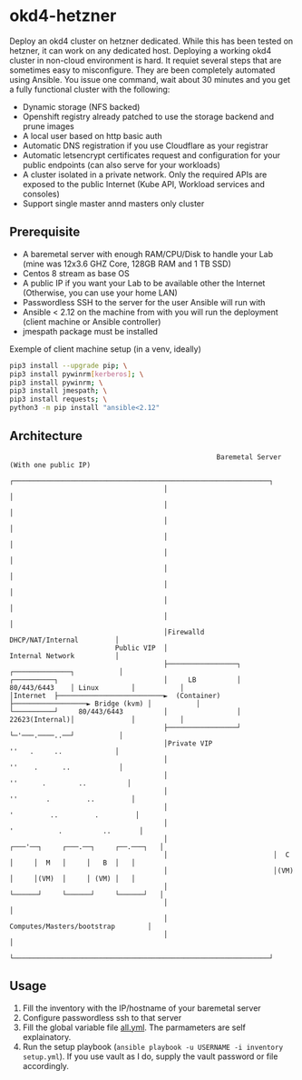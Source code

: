 # okd4-hetzner
Deploy an okd4 cluster on hetzner dedicated. While this has been tested on hetzner, it can work on any dedicated host. Deploying a working okd4 cluster in non-cloud environment is hard. It requiet several steps that are sometimes easy to misconfigure. They are been completely automated using Ansible. You issue one command, wait about 30 minutes and you get a fully functional cluster with the following:

- Dynamic storage (NFS backed)
- Openshift registry already patched to use the storage backend and prune images
- A local user based on http basic auth
- Automatic DNS registration if you use Cloudflare as your registrar
- Automatic letsencrypt certificates request and configuration for your public endpoints (can also serve for your workloads)
- A cluster isolated in a private network. Only the required APIs are exposed to the public Internet (Kube API, Workload services and consoles)
- Support single master annd masters only cluster

## Prerequisite

- A baremetal server with enough RAM/CPU/Disk to handle your Lab (mine was 12x3.6 GHZ Core, 128GB RAM and 1 TB SSD)
- Centos 8 stream as base OS
- A public IP if you want your Lab to be available other the Internet (Otherwise, you can use your home LAN)
- Passwordless SSH to the server for the user Ansible will run with
- Ansible < 2.12 on the machine from with you will run the deployment (client machine or Ansible controller)
- jmespath package must be installed

Exemple of client machine setup (in a venv, ideally)
```bash
pip3 install --upgrade pip; \
pip3 install pywinrm[kerberos]; \
pip3 install pywinrm; \
pip3 install jmespath; \
pip3 install requests; \
python3 -m pip install "ansible<2.12"
```

## Architecture

```flow
                                                   Baremetal Server (With one public IP)
                                      ┌───────────────────────────────────────────────────────────────┐
                                      │                                                               │
                                      │                                                               │
                                      │                                                               │
                                      │                                                               │
                                      │                                                               │
                                      │                                                               │
                                      │                                                               │
                                      │                                                               │
                                      │                                                               │
                                      │Firewalld                            DHCP/NAT/Internal         │
                          Public VIP  │                                     Internal Network          │
                                      ├─────────────────┐                  ┌──────────────┐           │
┌──────────┐                          │     LB          │   80/443/6443    │ Linux        │           │
│Internet  ├──────────────────────────►  (Container)    ├──────────────────► Bridge (kvm) │           │
└──────────┘     80/443/6443          │                 │   22623(Internal)│              │           │
                                      ├─────────────────┘                  └─'───.────..──┘           │
                                      │Private VIP                          ''   .     ..             │
                                      │                                    ''    .      ..            │
                                      │                                  ''      .        ..          │
                                      │                                 ''       .         ..         │
                                      │                                '         ..         .         │
                                      │                               '           .          ..       │
                                      │                          ┌───'──┐     ┌───.──┐     ┌──.───┐   │
                                      │                          │  C   │     │  M   │     │   B  │   │
                                      │                          │(VM)  │     │(VM)  │     │ (VM) │   │
                                      │                          └──────┘     └──────┘     └──────┘   │
                                      │                                                               │
                                      │                             Computes/Masters/bootstrap        │
                                      │                                                               │
                                      └───────────────────────────────────────────────────────────────┘
```

## Usage

1. Fill the inventory with the IP/hostname of your baremetal server
2. Configure passwordless ssh to that server
3. Fill the global variable file [all.yml](ansible/inventory/group_vars/all.yml). The parmameters are self explainatory.
4. Run the setup playbook (`ansible playbook -u USERNAME -i inventory setup.yml`). If you use vault as I do, supply the vault password or file accordingly.
